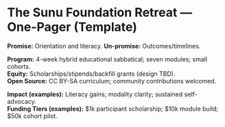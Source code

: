# The Sunu Foundation Retreat — One-Pager (Template)

**Promise:** Orientation and literacy. **Un-promise:** Outcomes/timelines.

**Program:** 4-week hybrid educational sabbatical; seven modules; small cohorts.  
**Equity:** Scholarships/stipends/backfill grants (design TBD).  
**Open Source:** CC BY-SA curriculum; community contributions welcomed.

**Impact (examples):** Literacy gains; modality clarity; sustained self-advocacy.  
**Funding Tiers (examples):** $1k participant scholarship; $10k module build; $50k cohort pilot.
